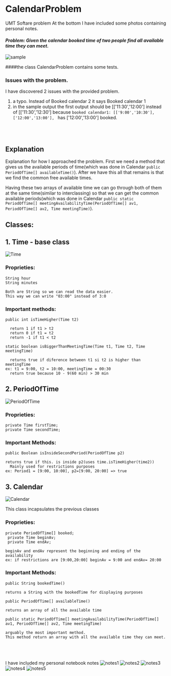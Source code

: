 # CalendarProblem
UMT Softare problem
At the bottom I have included some photos containing personal notes.
#### *_Problem: Given the calendar booked time of two people find all available time they can meet._*
![sample](https://user-images.githubusercontent.com/44347749/78875638-e1113980-7a56-11ea-86fd-5b850ff0cfa7.PNG)<br>

####the class CalendarProblem contains some tests.

### Issues  with the problem.
I have discovered 2 issues with the provided problem.
1. a typo. Instead of Booked calendar 2 it says Booked calendar 1 
2. in the sample output the first output should be [['11:30','12:00'] instead of [['11:30','12:30'] because `booked calendar1: [['9:00','10:30'], ['12:00','13:00'], ` has ['12:00','13:00'] booked.

<br><br>
## Explanation
Explanation for how I approached the problem.
First we need a method that gives us the available periods of time(which was done in Calendar `public PeriodOfTime[] availableTime()`). After we have this all that remains is that we find the common free available times.

Having these two arrays of available time we can go through both of them at the same time(similar to interclassing) so that we can get the common available periods(which was done in Calendar `public static PeriodOfTime[] meetingAvailabilityTime(PeriodOfTime[] av1, PeriodOfTime[] av2, Time meetingTime)`).
 
## Classes:
  ## 1. Time - base class
  ![Time](https://user-images.githubusercontent.com/44347749/78871761-df447780-7a50-11ea-9b73-a21fc4d68173.PNG) 
  ### Proprieties: 
  `String hour`<br>
  `String minutes `<br>
  
    Both are String so we can read the data easier.
    This way we can write "03:00" instead of 3:0
   
  ### Important methods:
   
  `public int isTimeHigher(Time t2)`<br>
      
      return 1 if t1 > t2
      return 0 if t1 = t2
      return -1 if t1 < t2
  `static boolean isBiggerThanMeetingTime(Time t1, Time t2, Time meetingTime)`<br>
      
      returns true if diference between t1 si t2 is higher than meetingTime
    ex: t1 = 9:00, t2 = 10:00, meetingTime = 00:30
      return true because 10 - 9(60 min) > 30 min
   
   
  ## 2. PeriodOfTime
  ![PeriodOfTime](https://user-images.githubusercontent.com/44347749/78873403-7d394180-7a53-11ea-98af-a455787790ca.PNG)
    
  ### Proprieties: 
  `private Time firstTime;`<br>
  `private Time secondTime;`<br>
  ### Important Methods:
  `public Boolean isInsideSecondPeriod(PeriodOfTime p2)`
    
    returns true if this. is inside p2(uses time.isTimeHigher(time2))
      Mainly used for restrictions purposes
    ex: Period1 = [9:00, 10:00], p2=[9:00, 20:00] => true
  
  ## 3. Calendar
  ![Calendar](https://user-images.githubusercontent.com/44347749/78873670-e4ef8c80-7a53-11ea-8518-3e441bed5500.PNG)
  
  This class incapsulates the previous classes
  ### Proprieties: 
   `private PeriodOfTime[] booked;`<br>
   ` private Time beginAv;`<br>
   ` private Time endAv;`<br>
   
    beginAv and endAv represent the beginning and ending of the availability
    ex: if restrictions are [9:00,20:00] beginAv = 9:00 and endAv= 20:00
  ### Important Methods:
  `public String bookedTime()`
    
    returns a String with the bookedTime for displaying purposes
    
  `public PeriodOfTime[] availableTime()`
  
    returns an array of all the available time
    
  `public static PeriodOfTime[] meetingAvailabilityTime(PeriodOfTime[] av1, PeriodOfTime[] av2, Time meetingTime)`
  
    arguably the most important method.
    This method return an array with all the available time they can meet.
  
  
  
  
  
<br><br><br>I have included my personal notebook notes
![notes1](https://user-images.githubusercontent.com/44347749/78874645-609e0900-7a55-11ea-873b-8d68c03ecab7.jpeg)
![notes2](https://user-images.githubusercontent.com/44347749/78874649-61369f80-7a55-11ea-96c3-2286b3f65b3f.jpeg)
![notes3](https://user-images.githubusercontent.com/44347749/78874650-61369f80-7a55-11ea-8c73-f4e11e7e7199.jpeg)
![notes4](https://user-images.githubusercontent.com/44347749/78874651-61cf3600-7a55-11ea-967d-a620ca270711.jpeg)
![notes5](https://user-images.githubusercontent.com/44347749/78874652-61cf3600-7a55-11ea-9af6-90804b39facd.jpeg)
